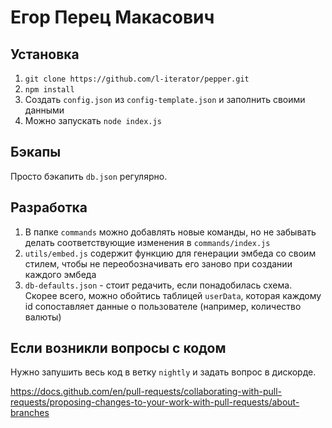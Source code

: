 # Егор Перец Макасович

## Установка

1. `git clone https://github.com/l-iterator/pepper.git`
2. `npm install`
3. Создать `config.json` из `config-template.json` и заполнить своими данными
4. Можно запускать `node index.js`

## Бэкапы

Просто бэкапить `db.json` регулярно.

## Разработка

1. В папке `commands` можно добавлять новые команды, но не забывать делать соответствующие изменения в `commands/index.js`
2. `utils/embed.js` содержит функцию для генерации эмбеда со своим стилем, чтобы не переобозначивать его заново при создании каждого эмбеда
3. `db-defaults.json` - стоит редачить, если понадобилась схема. Скорее всего, можно обойтись таблицей `userData`, которая каждому id сопоставляет данные о пользователе (например, количество валюты)

## Если возникли вопросы с кодом

Нужно запушить весь код в ветку `nightly` и задать вопрос в дискорде.

https://docs.github.com/en/pull-requests/collaborating-with-pull-requests/proposing-changes-to-your-work-with-pull-requests/about-branches
